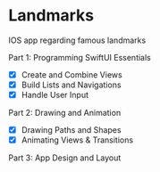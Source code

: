 # Landmarks
IOS app regarding famous landmarks

Part 1: Programming SwiftUI Essentials

- [x] Create and Combine Views
- [x] Build Lists and Navigations
- [x] Handle User Input

Part 2: Drawing and Animation

- [x] Drawing Paths and Shapes
- [x] Animating Views & Transitions

Part 3: App Design and Layout
